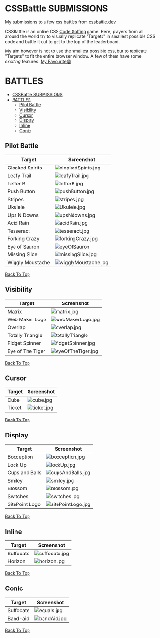# CSSBattle SUBMISSIONS

My submissions to a few css battles from [cssbattle.dev](https://cssbattle.dev/)

CSSBattle is an online CSS [Code Golfing](https://en.wikipedia.org/wiki/Code_golf) game. Here, players from all around the world try to visually replicate "Targets" in smallest possible CSS code and battle it out to get to the top of the leaderboard.

My aim however is not to use the smallest possible css, but to replicate "Targets" to fit the entire browser window.
A few of them have some _exciting_ features.
[My Favourite😁](./Pilot%20Battle/Ukulele/Ukulele.jpg)

# BATTLES

- [CSSBattle SUBMISSIONS](#cssbattle-submissions)
- [BATTLES](#battles)
  - [Pilot Battle](#pilot-battle)
  - [Visibility](#visibility)
  - [Cursor](#cursor)
  - [Display](#display)
  - [Inline](#inline)
  - [Conic](#conic)

## Pilot Battle

| Target           | Screenshot                                                                      |
| ---------------- | ------------------------------------------------------------------------------- |
| Cloaked Spirits  | ![cloakedSpirits.jpg](./Pilot%20Battle/Cloaked%20Spirits/cloakedSpirits.jpg)    |
| Leafy Trail      | ![leafyTrail.jpg](./Pilot%20Battle/Leafy%20Trail/leafyTrail.jpg)                |
| Letter B         | ![letterB.jpg](./Pilot%20Battle/Letter%20B/letterB.jpg)                         |
| Push Button      | ![pushButton.jpg](./Pilot%20Battle/Push%20Button/pushButton.jpg)                |
| Stripes          | ![stripes.jpg](./Pilot%20Battle/Stripes/stripes.jpg)                            |
| Ukulele          | ![Ukulele.jpg](./Pilot%20Battle/Ukulele/Ukulele.jpg)                            |
| Ups N Downs      | ![upsNdowns.jpg](./Pilot%20Battle/Ups%20N%20Downs/upsNdowns.jpg)                |
| Acid Rain        | ![acidRain.jpg](./Pilot%20Battle/Acid%20Rain/acidRain.jpg)                      |
| Tesseract        | ![tesseract.jpg](./Pilot%20Battle/Tesseract/tesseract.jpg)                      |
| Forking Crazy    | ![forkingCrazy.jpg](./Pilot%20Battle/Forking%20Crazy/forkingCrazy.jpg)          |
| Eye of Sauron    | ![eyeOfSauron](./Pilot%20Battle/Eye%20of%20Sauron/eyeOfSauron.jpg)              |
| Missing Slice    | ![missingSlice.jpg](./Pilot%20Battle/Missing%20Slice/missingSlice.jpg)          |
| Wiggly Moustache | ![wigglyMoustache.jpg](./Pilot%20Battle/Wiggly%20Moustache/wigglyMoustache.jpg) |

[Back To Top](#battles)

## Visibility

| Target           | Screenshot                                                                  |
| ---------------- | --------------------------------------------------------------------------- |
| Matrix           | ![matrix.jpg](./Visibility/Matrix/matrix.jpg)                               |
| Web Maker Logo   | ![webMakerLogo.jpg](./Visibility/Web%20Maker%20Logo/webMakerLogo.jpg)       |
| Overlap          | ![overlap.jpg](./Visibility/Overlap/overlap.jpg)                            |
| Totally Triangle | ![totallyTriangle](./Visibility/Totally%20Triangle/totallyTriangle.jpg)     |
| Fidget Spinner   | ![fidgetSpinner.jpg](./Visibility/Fidget%20Spinner/fidgetSpinner.jpg)       |
| Eye of The Tiger | ![eyeOfTheTiger.jpg](./Visibility/Eye%20of%20The%20Tiger/eyeOfTheTiger.jpg) |

[Back To Top](#battles)

## Cursor

| Target | Screenshot                                |
| ------ | ----------------------------------------- |
| Cube   | ![cube.jpg](./Cursor/Cube/cube.jpg)       |
| Ticket | ![ticket.jpg](./Cursor/Ticket/ticket.jpg) |

[Back To Top](#battles)

## Display

| Target         | Screenshot                                                         |
| -------------- | ------------------------------------------------------------------ |
| Boxception     | ![boxception.jpg](./Display/Boxception/boxception.jpg)             |
| Lock Up        | ![lockUp.jpg](./Display/Lock%20Up/lockUp.jpg)                      |
| Cups and Balls | ![cupsAndBalls.jpg](./Display/Cups%20and%20Balls/cupsAndBalls.jpg) |
| Smiley         | ![smiley.jpg](./Display/Smiley/smiley.jpg)                         |
| Blossom        | ![blossom.jpg](./Display/Blossom/blossom.jpg)                      |
| Switches       | ![switches.jpg](./Display/Switches/switches.jpg)                   |
| SitePoint Logo | ![sitePointLogo.jpg](./Display/SitePoint%20Logo/sitePointLogo.jpg) |

[Back To Top](#battles)

## Inline

| Target    | Screenshot                                         |
| --------- | -------------------------------------------------- |
| Suffocate | ![suffocate.jpg](./Inline/Suffocate/suffocate.jpg) |
| Horizon   | ![horizon.jpg](./Inline/Horizon/horizon.jpg)       |

[Back To Top](#battles)

## Conic

| Target    | Screenshot                                   |
| --------- | -------------------------------------------- |
| Suffocate | ![equals.jpg](./Conic/Equals/equals.jpg)     |
| Band-aid  | ![bandAid.jpg](./Conic/Band-aid/bandAid.jpg) |

[Back To Top](#battles)
